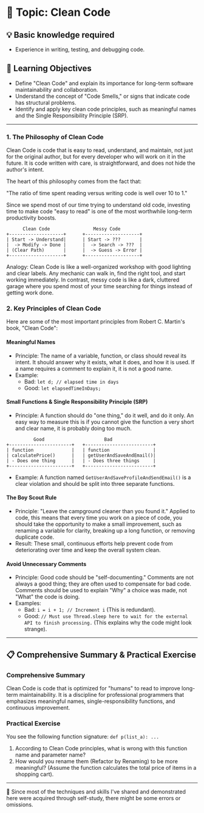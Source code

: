 # 📖 Topic: Clean Code

## 💡 Basic knowledge required

- Experience in writing, testing, and debugging code.

## 🎯 Learning Objectives

- Define "Clean Code" and explain its importance for long-term software maintainability and collaboration.
- Understand the concept of "Code Smells," or signs that indicate code has structural problems.
- Identify and apply key clean code principles, such as meaningful names and the Single Responsibility Principle (SRP).

---

### 1. The Philosophy of Clean Code

Clean Code is code that is easy to read, understand, and maintain, not just for the original author, but for every developer who will work on it in the future. It is code written with care, is straightforward, and does not hide the author's intent.

The heart of this philosophy comes from the fact that:

"The ratio of time spent reading versus writing code is well over 10 to 1."

Since we spend most of our time trying to understand old code, investing time to make code "easy to read" is one of the most worthwhile long-term productivity boosts.

```
      Clean Code                Messy Code
+--------------------+      +--------------------+
| Start -> Understand|      | Start -> ???       |
|  -> Modify -> Done |      |  -> Search -> ???  |
| (Clear Path)       |      |  -> Guess -> Error |
+--------------------+      +--------------------+
```

Analogy: Clean Code is like a well-organized workshop with good lighting and clear labels. Any mechanic can walk in, find the right tool, and start working immediately. In contrast, messy code is like a dark, cluttered garage where you spend most of your time searching for things instead of getting work done.

### 2. Key Principles of Clean Code

Here are some of the most important principles from Robert C. Martin's book, "Clean Code":

#### Meaningful Names

-   Principle: The name of a variable, function, or class should reveal its intent. It should answer why it exists, what it does, and how it is used. If a name requires a comment to explain it, it is not a good name.
-   Example:
    -   Bad: `let d; // elapsed time in days`
    -   Good: `let elapsedTimeInDays;`

#### Small Functions & Single Responsibility Principle (SRP)

-   Principle: A function should do "one thing," do it well, and do it only. An easy way to measure this is if you cannot give the function a very short and clear name, it is probably doing too much.

```
          Good                      Bad
+-----------------------+   +-------------------------+
| function              |   | function                |
| calculatePrice()      |   | getUserAndSaveAndEmail()|
| - Does one thing      |   | - Does three things     |
+-----------------------+   +-------------------------+
```

-   Example: A function named `GetUserAndSaveProfileAndSendEmail()` is a clear violation and should be split into three separate functions.

#### The Boy Scout Rule

-   Principle: "Leave the campground cleaner than you found it." Applied to code, this means that every time you work on a piece of code, you should take the opportunity to make a small improvement, such as renaming a variable for clarity, breaking up a long function, or removing duplicate code.
-   Result: These small, continuous efforts help prevent code from deteriorating over time and keep the overall system clean.

#### Avoid Unnecessary Comments

-   Principle: Good code should be "self-documenting." Comments are not always a good thing; they are often used to compensate for bad code. Comments should be used to explain "Why" a choice was made, not "What" the code is doing.
-   Examples:
    -   Bad: `i = i + 1; // Increment i` (This is redundant).
    -   Good: `// Must use Thread.sleep here to wait for the external API to finish processing.` (This explains why the code might look strange).

---

## 📋 Comprehensive Summary & Practical Exercise

### Comprehensive Summary

Clean Code is code that is optimized for "humans" to read to improve long-term maintainability. It is a discipline for professional programmers that emphasizes meaningful names, single-responsibility functions, and continuous improvement.

### Practical Exercise

You see the following function signature: `def p(list_a): ...`
1.  According to Clean Code principles, what is wrong with this function name and parameter name?
2.  How would you rename them (Refactor by Renaming) to be more meaningful? (Assume the function calculates the total price of items in a shopping cart).

---

📍 Since most of the techniques and skills I've shared and demonstrated here were acquired through self-study, there might be some errors or omissions.
